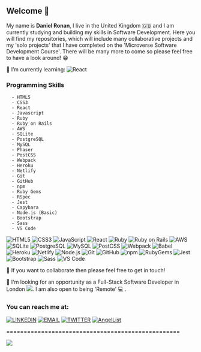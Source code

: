 ## Welcome 👋

My name is <b> Daniel Ronan</b>, I live in the United Kingdom 🇬🇧 and I am currently studying and building my skills in Software Development. Here you will find my repositories, which will include many collaborative projects and my 'solo projects' that I have completed on the 'Microverse Software Development Course'. There will be many more to come so please feel free to have a look around! 😁

🌱 I’m currently learning: ![React](https://img.shields.io/badge/-React-61DAFB?style=flat&logo=React&logoColor=white&labelColor=000)

### Programming Skills 

```
  - HTML5 
  - CSS3 
  - React
  - Javascript
  - Ruby
  - Ruby on Rails
  - AWS
  - SQLite
  - PostgreSQL
  - MySQL
  - Phaser
  - PostCSS
  - Webpack
  - Heroku
  - Netlify
  - Git
  - GitHub
  - npm
  - Ruby Gems
  - RSpec
  - Jest
  - Capybara
  - Node.js (Basic)
  - Bootstrap
  - Sass
  - VS Code
```
  
  ![HTML5](https://img.shields.io/badge/-HTML5-E34F26?style=for-the-badge&logo=HTML5&logoColor=white&labelColor=000)
  ![CSS3](https://img.shields.io/badge/-CSS3-1572B6?style=for-the-badge&logo=CSS3&logoColor=white&labelColor=000)
  ![JavaScript](https://img.shields.io/badge/-JavaScript-F7DF1E?style=for-the-badge&logo=JavaScript&logoColor=white&labelColor=000)
  ![React](https://img.shields.io/badge/-React-61DAFB?style=for-the-badge&logo=React&logoColor=white&labelColor=000)
  ![Ruby](https://img.shields.io/badge/-Ruby-CC342D?style=for-the-badge&logo=Ruby&logoColor=white&labelColor=000)
  ![Ruby on Rails](https://img.shields.io/badge/-Ruby_on_Rails-CC0000?style=for-the-badge&logo=Ruby-on-Rails&logoColor=white&labelColor=000)
  ![AWS](https://img.shields.io/badge/-AWS-232F3E?style=for-the-badge&logo=Amazon-AWS&logoColor=white&labelColor=000)
  ![SQLite](https://img.shields.io/badge/-SQLite-003B57?style=for-the-badge&logo=SQLite&logoColor=white&labelColor=000)
  ![PostgreSQL](https://img.shields.io/badge/-PostgreSQL-336791?style=for-the-badge&logo=PostgreSQL&logoColor=white&labelColor=000)
  ![MySQL](https://img.shields.io/badge/-MySQL-4479A1?style=for-the-badge&logo=MySQL&logoColor=white&labelColor=000)
  ![PostCSS](https://img.shields.io/badge/-PostCSS-DD3A0A?style=for-the-badge&logo=PostCSS&logoColor=white&labelColor=000)
  ![Webpack](https://img.shields.io/badge/-Webpack-8DD6F9?style=for-the-badge&logo=Webpack&logoColor=white&labelColor=000)
  ![Babel](https://img.shields.io/badge/-Babel-F9DC3E?style=for-the-badge&logo=Babel&logoColor=white&labelColor=000)
  ![Heroku](https://img.shields.io/badge/-Heroku-430098?style=for-the-badge&logo=Heroku&logoColor=white&labelColor=000)
  ![Netlify](https://img.shields.io/badge/-Netlify-00C7B7?style=for-the-badge&logo=Netlify&logoColor=white&labelColor=000)
  ![Node.js](https://img.shields.io/badge/-Node.js-339933?style=for-the-badge&logo=Node.js&logoColor=white&labelColor=000)
  ![Git](https://img.shields.io/badge/-Git-F05032?style=for-the-badge&logo=Git&logoColor=white&labelColor=000)
  ![GitHub](https://img.shields.io/badge/-GitHub-181717?style=for-the-badge&logo=GitHub&logoColor=white&labelColor=000)
  ![npm](https://img.shields.io/badge/-npm-CB3837?style=for-the-badge&logo=Npm&logoColor=white&labelColor=000)
  ![RubyGems](https://img.shields.io/badge/-Ruby_Gems-E9573F?style=for-the-badge&logo=RubyGems&logoColor=white&labelColor=000)
  ![Jest](https://img.shields.io/badge/-Jest-C21325?style=for-the-badge&logo=Jest&logoColor=white&labelColor=000)
  ![Bootstrap](https://img.shields.io/badge/-Bootstrap-563D7C?style=for-the-badge&logo=Bootstrap&logoColor=white&labelColor=000)
  ![Sass](https://img.shields.io/badge/-Sass-CC6699?style=for-the-badge&logo=Sass&logoColor=white&labelColor=000)
  ![VS Code](https://img.shields.io/badge/-VS_Code-007ACC?style=for-the-badge&logo=Visual-Studio-Code&logoColor=white&labelColor=000)
  
👯 If you want to collaborate then please feel free to get in touch!

👀 I'm looking for an opportunity as a Full-Stack Software Developer in London <img src="https://img.icons8.com/color/20/000000/big-ben.png"/>. I am also open to being 'Remote' 💻 .

### You can reach me at:

[![LINKEDIN](https://img.shields.io/badge/-LINKEDIN-0077B5?style=for-the-badge&logo=Linkedin&logoColor=white)](https://www.linkedin.com/in/dan-ronan/)
[![EMAIL](https://img.shields.io/badge/-EMAIL-D14836?style=for-the-badge&logo=Mail.Ru&logoColor=white)](mailto:danielconnorronan@gmail.com)
[![TWITTER](https://img.shields.io/badge/-TWITTER-1DA1F2?style=for-the-badge&logo=Twitter&logoColor=white)](https://twitter.com/DanielRonan16)
[![AngelList](https://img.shields.io/badge/-Angel_List-000?style=for-the-badge&logo=AngelList&logoColor=white)](https://angel.co/u/daniel-ronan-1)

==================================================

 <img src="https://github-readme-stats.vercel.app/api?username=DcRonan&count_private=true&show_icons=true&theme=radical&icon_color=E11C68&title_color=FFF">

<!--  [![Top Langs](https://github-readme-stats.vercel.app/api/top-langs/?username=DcRonan&layout=compact)]() -->

